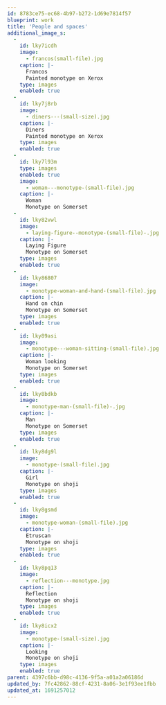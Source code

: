 ```yaml
---
id: 8783ce75-ec68-4b97-b272-1d69e7814f57
blueprint: work
title: 'People and spaces'
additional_image_s:
  -
    id: lky7icdh
    image:
      - francos(small-file).jpg
    caption: |-
      Francos
      Painted monotype on Xerox
    type: images
    enabled: true
  -
    id: lky7j8rb
    image:
      - diners---(small-size).jpg
    caption: |-
      Diners
      Painted monotype on Xerox
    type: images
    enabled: true
  -
    id: lky7l93m
    type: images
    enabled: true
    image:
      - woman---monotype-(small-file).jpg
    caption: |-
      Woman
      Monotype on Somerset
  -
    id: lky82vwl
    image:
      - laying-figure--monotype-(small-file)-.jpg
    caption: |-
      Laying Figure
      Monotype on Somerset
    type: images
    enabled: true
  -
    id: lky86807
    image:
      - monotype-woman-and-hand-(small-file).jpg
    caption: |-
      Hand on chin
      Monotype on Somerset
    type: images
    enabled: true
  -
    id: lky89asi
    image:
      - monotype---woman-sitting-(small-file).jpg
    caption: |-
      Woman looking
      Monotype on Somerset
    type: images
    enabled: true
  -
    id: lky8bdkb
    image:
      - monotype-man-(small-file)-.jpg
    caption: |-
      Man
      Monotype on Somerset
    type: images
    enabled: true
  -
    id: lky8dg9l
    image:
      - monotype-(small-file).jpg
    caption: |-
      Girl
      Monotype on shoji
    type: images
    enabled: true
  -
    id: lky8gsmd
    image:
      - monotype-woman-(small-file).jpg
    caption: |-
      Etruscan
      Monotype on shoji
    type: images
    enabled: true
  -
    id: lky8pq13
    image:
      - reflection---monotype.jpg
    caption: |-
      Reflection
      Monotype on shoji
    type: images
    enabled: true
  -
    id: lky8icx2
    image:
      - monotype-(small-size).jpg
    caption: |-
      Looking
      Monotype on shoji
    type: images
    enabled: true
parent: 4397c6bb-d98c-4136-9f5a-a01a2a06186d
updated_by: 7fc42862-88cf-4231-8a06-3e1f93ee1fbb
updated_at: 1691257012
---
```

